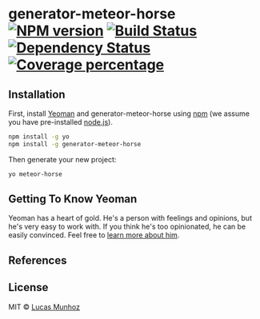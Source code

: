 # generator-meteor-horse [![NPM version][npm-image]][npm-url] [![Build Status][travis-image]][travis-url] [![Dependency Status][daviddm-image]][daviddm-url] [![Coverage percentage][coveralls-image]][coveralls-url]
> 

## Installation

First, install [Yeoman](http://yeoman.io) and generator-meteor-horse using [npm](https://www.npmjs.com/) (we assume you have pre-installed [node.js](https://nodejs.org/)).

```bash
npm install -g yo
npm install -g generator-meteor-horse
```

Then generate your new project:

```bash
yo meteor-horse
```

## Getting To Know Yeoman

Yeoman has a heart of gold. He&#39;s a person with feelings and opinions, but he&#39;s very easy to work with. If you think he&#39;s too opinionated, he can be easily convinced. Feel free to [learn more about him](http://yeoman.io/).

## References
[generator-app-test]: https://github.com/pauldijou/generator-app-test/blob/master/generators/app/index.js

## License

MIT © [Lucas Munhoz](http://lucasmunhoz.com)


[npm-image]: https://badge.fury.io/js/generator-meteor-horse.svg
[npm-url]: https://npmjs.org/package/generator-meteor-horse
[travis-image]: https://travis-ci.org/lnmunhoz/generator-meteor-horse.svg?branch=master
[travis-url]: https://travis-ci.org/lnmunhoz/generator-meteor-horse
[daviddm-image]: https://david-dm.org/lnmunhoz/generator-meteor-horse.svg?theme=shields.io
[daviddm-url]: https://david-dm.org/lnmunhoz/generator-meteor-horse
[coveralls-image]: https://coveralls.io/repos/lnmunhoz/generator-meteor-horse/badge.svg
[coveralls-url]: https://coveralls.io/r/lnmunhoz/generator-meteor-horse
